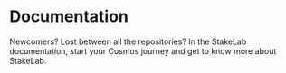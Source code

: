# Documentation
Newcomers? Lost between all the repositories? In the StakeLab documentation, start your Cosmos journey and get to know more about StakeLab.
